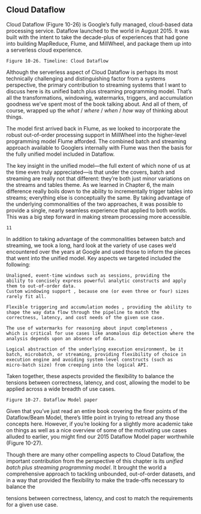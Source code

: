  ## Cloud Dataflow

Cloud Dataflow (Figure 10-26) is Google’s fully managed, cloud-based data
processing service. Dataflow launched to the world in August 2015. It was
built with the intent to take the decade-plus of experiences that had gone into
building MapReduce, Flume, and MillWheel, and package them up into a
serverless cloud experience.


```
Figure 10-26. Timeline: Cloud Dataflow
```
Although the serverless aspect of Cloud Dataflow is perhaps its most
technically challenging and distinguishing factor from a systems perspective,
the primary contribution to streaming systems that I want to discuss here is its
unified batch plus streaming programming model. That’s all the
transformations, windowing, watermarks, triggers, and accumulation
goodness we’ve spent most of the book talking about. And all of them, of
course, wrapped up the _what_ / _where_ / _when_ / _how_ way of thinking about things.

The model first arrived back in Flume, as we looked to incorporate the robust
out-of-order processing support in MillWheel into the higher-level
programming model Flume afforded. The combined batch and streaming
approach available to Googlers internally with Flume was then the basis for
the fully unified model included in Dataflow.

The key insight in the unified model—the full extent of which none of us at
the time even truly appreciated—is that under the covers, batch and streaming
are really not that different: they’re both just minor variations on the streams
and tables theme. As we learned in Chapter 6, the main difference really boils
down to the ability to incrementally trigger tables into streams; everything
else is conceptually the same. By taking advantage of the underlying
commonalities of the two approaches, it was possible to provide a single,
nearly seamless experience that applied to both worlds. This was a big step
forward in making stream processing more accessible.

```
11
```

In addition to taking advantage of the commonalities between batch and
streaming, we took a long, hard look at the variety of use cases we’d
encountered over the years at Google and used those to inform the pieces that
went into the unified model. Key aspects we targeted included the following:

```
Unaligned, event-time windows such as sessions, providing the
ability to concisely express powerful analytic constructs and apply
them to out-of-order data.
Custom windowing support , because one (or even three or four) sizes
rarely fit all.
```
```
Flexible triggering and accumulation modes , providing the ability to
shape the way data flow through the pipeline to match the
correctness, latency, and cost needs of the given use case.
```
```
The use of watermarks for reasoning about input completeness ,
which is critical for use cases like anomalous dip detection where the
analysis depends upon an absence of data.
```
```
Logical abstraction of the underlying execution environment, be it
batch, microbatch, or streaming, providing flexibility of choice in
execution engine and avoiding system-level constructs (such as
micro-batch size) from creeping into the logical API.
```
Taken together, these aspects provided the flexibility to balance the tensions
between correctness, latency, and cost, allowing the model to be applied
across a wide breadth of use cases.


```
Figure 10-27. Dataflow Model paper
```
Given that you’ve just read an entire book covering the finer points of the
Dataflow/Beam Model, there’s little point in trying to retread any those
concepts here. However, if you’re looking for a slightly more academic take
on things as well as a nice overview of some of the motivating use cases
alluded to earlier, you might find our 2015 Dataflow Model paper worthwhile
(Figure 10-27).

Though there are many other compelling aspects to Cloud Dataflow, the
important contribution from the perspective of this chapter is its _unified batch
plus streaming programming model_. It brought the world a comprehensive
approach to tackling unbounded, out-of-order datasets, and in a way that
provided the flexibility to make the trade-offs necessary to balance the


tensions between correctness, latency, and cost to match the requirements for
a given use case.
